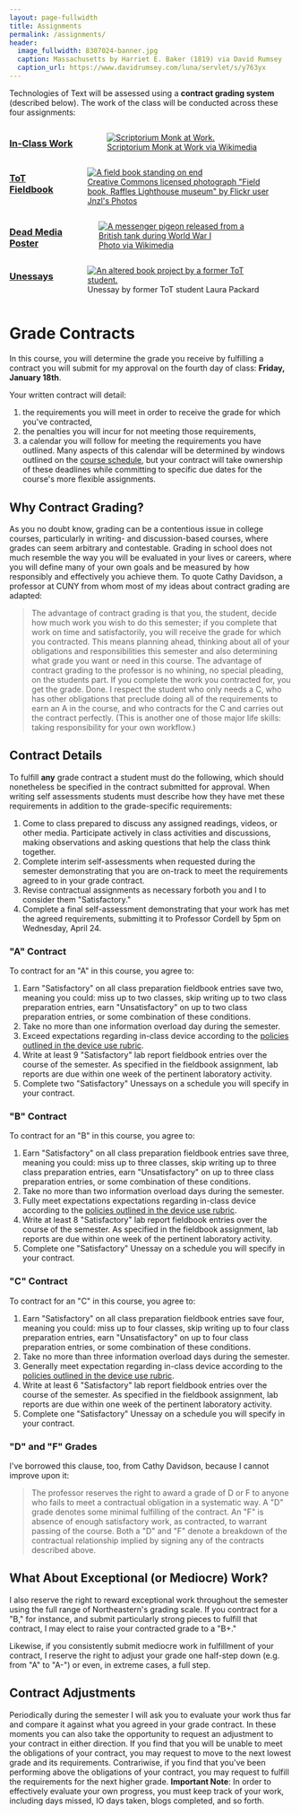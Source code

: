 ```yaml
---
layout: page-fullwidth
title: Assignments
permalink: /assignments/
header:
  image_fullwidth: 8307024-banner.jpg
  caption: Massachusetts by Harriet E. Baker (1819) via David Rumsey
  caption_url: https://www.davidrumsey.com/luna/servlet/s/y763yx
---
```


Technologies of Text will be assessed using a **contract grading system** (described below). The work of the class will be conducted across these four assignments:

<div class="row">
    <div class="small-6 columns">
        <a href="/assignments/inclasswork/"><h3>In-Class Work</h3></a>
        <figure>
            <a href="/assignments/inclasswork/">
            <img src="/images/Scriptorium-monk-at-work-small.jpg" alt="Scriptorium Monk at Work." />
            </a>
            <figcaption><a href="https://commons.wikimedia.org/wiki/File:Scriptorium-monk-at-work.jpg" target="_blank">Scriptorium Monk at Work via Wikimedia</a></figcaption>
        </figure>
    </div>
    <div class="small-6 columns">
        <a href="/assignments/fieldbook/"><h3>ToT Fieldbook</h3></a>
        <figure>
            <a href="/assignments/fieldbook/">
            <img src="/images/14934283002_9663bae608_k.jpg" alt="A field book standing on end" />
            </a>
            <figcaption><a href="https://flic.kr/p/oKG72Y" target="_blank">Creative Commons licensed photograph "Field book, Raffles Lighthouse museum" by Flickr user Jnzl's Photos</a></figcaption>
        </figure>
    </div>
</div>
<div class="row">
  <div class="small-6 columns">
        <a href="/assignments/deadmediaposter/"><h3>Dead Media Poster</h3></a>
        <figure>
            <a href="/assignments/deadmediaposter/">
            <img src="/images/Messenger_pigeon_released_from_British_tank_1918_IWM_Q_9247.jpg" alt="A messenger pigeon released from a British tank during World War I" />
            </a>
            <figcaption><a href="https://commons.wikimedia.org/wiki/File:Messenger_pigeon_released_from_British_tank_1918_IWM_Q_9247.jpg" target="_blank">Photo via Wikimedia</a></figcaption>
        </figure>
    </div>  
    <div class="small-6 columns">
        <a href="/assignments/unessay/"><h3>Unessays</h3></a>
        <figure>
            <a href="/assignments/unessay/">
            <img src="/images/IMG_4638.jpg" alt="An altered book project by a former ToT student." />
            </a>
            <figcaption>Unessay by former ToT student Laura Packard</figcaption>
        </figure>
    </div>  
  </div>
  
# Grade Contracts

In this course, you will determine the grade you receive by fulfilling a contract you will submit for my approval on the fourth day of class: **Friday, January 18th**. 

Your written contract will detail: 

1. the requirements you will meet in order to receive the grade for which you've contracted, 
2. the penalties you will incur for not meeting those requirements,
3. a calendar you will follow for meeting the requirements you have outlined. Many aspects of this calendar will be determined by windows outlined on the [course schedule](/schedule/), but your contract will take ownership of these deadlines while committing to specific due dates for the course's more flexible assignments. 

## Why Contract Grading?

As you no doubt know, grading can be a contentious issue in college courses, particularly in writing- and discussion-based courses, where grades can seem arbitrary and contestable. Grading in school does not much resemble the way you will be evaluated in your lives or careers, where you will define many of your own goals and be measured by how responsibly and effectively you achieve them. To quote Cathy Davidson, a professor at CUNY from whom most of my ideas about contract grading are adapted:

> The advantage of contract grading is that you, the student, decide how much work you wish to do this semester; if you complete that work on time and satisfactorily, you will receive the grade for which you contracted. This means planning ahead, thinking about all of your obligations and responsibilities this semester and also determining what grade you want or need in this course. The advantage of contract grading to the professor is no whining, no special pleading, on the students part. If you complete the work you contracted for, you get the grade. Done. I respect the student who only needs a C, who has other obligations that preclude doing all of the requirements to earn an A in the course, and who contracts for the C and carries out the contract perfectly. (This is another one of those major life skills: taking responsibility for your own workflow.)

## Contract Details

To fulfill **any** grade contract a student must do the following, which should nonetheless be specified in the contract submitted for approval. When writing self assessments students must describe how they have met these requirements in addition to the grade-specific requirements:

1. Come to class prepared to discuss any assigned readings, videos, or other media. Participate actively in class activities and discussions, making observations and asking questions that help the class think together. 
2. Complete interim self-assessments when requested during the semester demonstrating that you are on-track to meet the requirements agreed to in your grade contract. 
3. Revise contractual assignments as necessary forboth you and I to consider them "Satisfactory."
4. Complete a final self-assessment demonstrating that your work has met the agreed requirements, submitting it to Professor Cordell by 5pm on Wednesday, April 24.

### "A" Contract

To contract for an "A" in this course, you agree to:

1. Earn "Satisfactory" on all class preparation fieldbook entries save two, meaning you could: miss up to two classes, skip writing up to two class preparation entries, earn "Unsatisfactory" on up to two class preparation entries, or some combination of these conditions. 
2. Take no more than one information overload day during the semester. 
3. Exceed expectations regarding in-class device according to the [policies outlined in the device use rubric](/policies/). 
4. Write at least 9 "Satisfactory" lab report fieldbook entries over the course of the semester. As specified in the fieldbook assignment, lab reports are due within one week of the pertinent laboratory activity.
5. Complete two "Satisfactory" Unessays on a schedule you will specify in your contract.

### "B" Contract

To contract for an "B" in this course, you agree to:

1. Earn "Satisfactory" on all class preparation fieldbook entries save three, meaning you could: miss up to three classes, skip writing up to three class preparation entries, earn "Unsatisfactory" on up to three class preparation entries, or some combination of these conditions. 
2. Take no more than two information overload days during the semester. 
3. Fully meet expectations expectations regarding in-class device according to the [policies outlined in the device use rubric](/policies/). 
4. Write at least 8 "Satisfactory" lab report fieldbook entries over the course of the semester. As specified in the fieldbook assignment, lab reports are due within one week of the pertinent laboratory activity.
5. Complete one "Satisfactory" Unessay on a schedule you will specify in your contract.

### "C" Contract

To contract for an "C" in this course, you agree to:

1. Earn "Satisfactory" on all class preparation fieldbook entries save four, meaning you could: miss up to four classes, skip writing up to four class preparation entries, earn "Unsatisfactory" on up to four class preparation entries, or some combination of these conditions. 
2. Take no more than three information overload days during the semester. 
3. Generally meet expectation regarding in-class device according to the [policies outlined in the device use rubric](/policies/). 
4. Write at least 6 "Satisfactory" lab report fieldbook entries over the course of the semester. As specified in the fieldbook assignment, lab reports are due within one week of the pertinent laboratory activity.
5. Complete one "Satisfactory" Unessay on a schedule you will specify in your contract.

### "D" and "F" Grades

I've borrowed this clause, too, from Cathy Davidson, because I cannot improve upon it:

> The professor reserves the right to award a grade of D or F to anyone who fails to meet a contractual obligation in a systematic way. A "D" grade denotes some minimal fulfilling of the contract. An "F" is absence of enough satisfactory work, as contracted, to warrant passing of the course. Both a "D" and "F" denote a breakdown of the contractual relationship implied by signing any of the contracts described above.

## What About Exceptional (or Mediocre) Work?

I also reserve the right to reward exceptional work throughout the semester using the full range of Northeastern's grading scale. If you contract for a "B," for instance, and submit particularly strong pieces to fulfill that contract, I may elect to raise your contracted grade to a "B+."

Likewise, if you consistently submit mediocre work in fulfillment of your contract, I reserve the right to adjust your grade one half-step down (e.g. from "A" to "A-") or even, in extreme cases, a full step.

## Contract Adjustments

Periodically during the semester I will ask you to evaluate your work thus far and compare it against what you agreed in your grade contract. In these moments you can also take the opportunity to request an adjustment to your contract in either direction. If you find that you will be unable to meet the obligations of your contract, you may request to move to the next lowest grade and its requirements. Contrariwise, if you find that you've been performing above the obligations of your contract, you may request to fulfill the requirements for the next higher grade. **Important Note**: In order to effectively evaluate your own progress, you must keep track of your work, including days missed, IO days taken, blogs completed, and so forth.